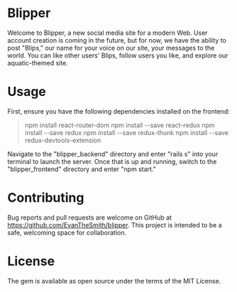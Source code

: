# Blipper

Welcome to Blipper, a new social media site for a modern Web. User account creation is coming in the future, but for now, we have the ability to post "Blips," our name for your voice on our site, your messages to the world. You can like other users' Blips, follow users you like, and explore our aquatic-themed site.

# Usage

First, ensure you have the following dependencies installed on the frontend:
> npm install react-router-dom
> npm install --save react-redux
> npm install --save redux
> npm install --save redux-thunk
> npm install --save redux-devtools-extension

Navigate to the "blipper_backend" directory and enter "rails s" into your terminal to launch the server. Once that is up and running, switch to the "blipper_frontend" directory and enter "npm start."

# Contributing
Bug reports and pull requests are welcome on GitHub at https://github.com/EvanTheSmith/blipper. This project is intended to be a safe, welcoming space for collaboration.

# License
The gem is available as open source under the terms of the MIT License.